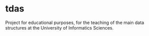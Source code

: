 # tdas
Project for educational purposes, for the teaching of the main data structures at the University of Informatics Sciences.
